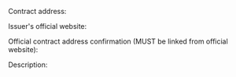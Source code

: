 <!--
This is a token listing request template. Please follow it if you are requesting a token listing.
Token listing guide: https://www.reddit.com/user/somidax/comments/86fv4h/how_to_get_an_erc20223_token_listed_on_coinestate/
Got questions? Join twitter chat: https://twiter.com/somidax
-->

Contract address:

Issuer's official website:

<!-- Contract address confirmation MUST be linked from the official website and MUST be visible publicly. It CANNOT be an Etherscan.io link. If the confirmation is not visible immediately, include an explanation of how to find it. -->

Official contract address confirmation (MUST be linked from official website):

<!-- Reviews must come from a well-trusted third party. BitcoinTalk.org threads are acceptable, if they have significant community discussion of the project/token. Must not be project's Telegram or other social channel. -->


Description:

<!-- If you are not requesting to list a token, feel free to delete this template -->
